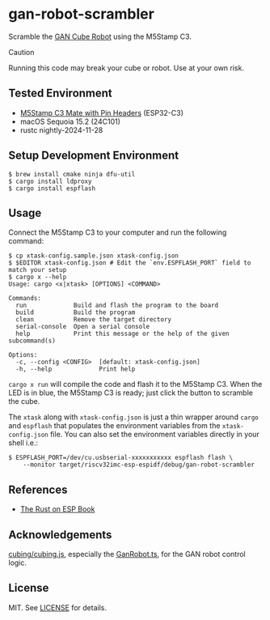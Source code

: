 # gan-robot-scrambler

Scramble the [GAN Cube Robot](https://www.gancube.com/products/gan-speed-cube-robot) using the M5Stamp C3.

> [!CAUTION]
> Running this code may break your cube or robot. Use at your own risk.

## Tested Environment

- [M5Stamp C3 Mate with Pin Headers](https://shop.m5stack.com/products/m5stamp-c3-mate-with-pin-headers) (ESP32-C3)
- macOS Sequoia 15.2 (24C101)
- rustc nightly-2024-11-28

## Setup Development Environment

```console
$ brew install cmake ninja dfu-util
$ cargo install ldproxy
$ cargo install espflash
```

## Usage

Connect the M5Stamp C3 to your computer and run the following command:

```console
$ cp xtask-config.sample.json xtask-config.json
$ $EDITOR xtask-config.json # Edit the `env.ESPFLASH_PORT` field to match your setup
$ cargo x --help
Usage: cargo <x|xtask> [OPTIONS] <COMMAND>

Commands:
  run             Build and flash the program to the board
  build           Build the program
  clean           Remove the target directory
  serial-console  Open a serial console
  help            Print this message or the help of the given subcommand(s)

Options:
  -c, --config <CONFIG>  [default: xtask-config.json]
  -h, --help             Print help
```

`cargo x run` will compile the code and flash it to the M5Stamp C3. When the LED is in blue, the M5Stamp C3 is ready; just click the button to scramble the cube.

The `xtask` along with `xtask-config.json` is just a thin wrapper around `cargo` and `espflash` that populates the environment variables from the `xtask-config.json` file. You can also set the environment variables directly in your shell i.e.:

```console
$ ESPFLASH_PORT=/dev/cu.usbserial-xxxxxxxxxxx espflash flash \
    --monitor target/riscv32imc-esp-espidf/debug/gan-robot-scrambler
```

## References

- [The Rust on ESP Book](https://docs.esp-rs.org/book/installation/riscv.html)

## Acknowledgements

[cubing/cubing.js](https://github.com/cubing/cubing.js), especially the [GanRobot.ts](https://github.com/cubing/cubing.js/blob/19e893db4d6b2feaeafd4e40f3a5183b6bad88fc/src/cubing/bluetooth/smart-robot/GanRobot.ts), for the GAN robot control logic.

## License

MIT. See [LICENSE](LICENSE) for details.
